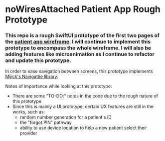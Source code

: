 # noWiresAttached Patient App Rough Prototype


### This repo is a rough SwiftUI prototype of the first two pages of the [patient app wireframe](https://www.figma.com/file/JfnYriXWhtl7GTEUmH9IeS/Wireframe--%3E-Upgrade?type=design&node-id=201-61&mode=design&t=fjMuSoRVTrvDVpSP-0). I will continue to implement this prototype to encompass the whole wireframe. I will also be adding features like microanimation as I continue to refactor and update this prototype.

In order to ease navigation between screens, this prototype implements [Mijick's Navigattie library](https://github.com/Mijick/Navigattie/tree/main).

Notes of importance while looking at this prototype:
- There are some "TO-DO:" notes in the code due to the rough nature of this prototype
- Since this is mainly a UI prototype, certain UX features are still in the works, such as:
    - random number generation for a patient's ID
    - the "forgot PIN" pathway
    - ability to use device location to help a new patient select their provider
